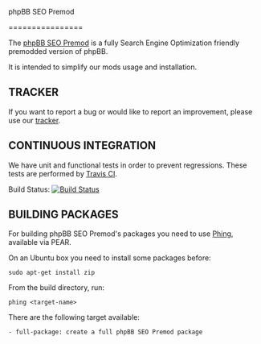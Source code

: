 phpBB SEO Premod

================

The [phpBB SEO Premod](http://www.phpbb-seo.com/en/phpbb-seo-premod/seo-url-premod-t1549.html) is a fully Search Engine Optimization friendly premodded version of phpBB.

It is intended to simplify our mods usage and installation.


TRACKER
-------

If you want to report a bug or would like to report an improvement, please use our [tracker](http://phpbb-seo.coda-cola.net/projects/phpbb_seo_premod/issues).

CONTINUOUS INTEGRATION
----------------------

We have unit and functional tests in order to prevent regressions. These tests are performed by [Travis CI](http://travis-ci.org/).

Build Status: [![Build Status](https://secure.travis-ci.org/phpBBSEO/phpbb_seo_premod.png?branch=master)](http://travis-ci.org/phpBBSEO/phpbb_seo_premod)

BUILDING PACKAGES
-----------------


For building phpBB SEO Premod's packages you need to use [Phing](http://www.phing.info/trac/), available via PEAR.


On an Ubuntu box you need to install some packages before:

	sudo apt-get install zip


From the build directory, run:

	phing <target-name>


There are the following target available:

	- full-package: create a full phpBB SEO Premod package